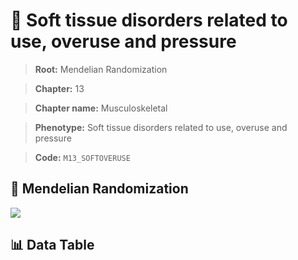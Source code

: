 # 🧪 Soft tissue disorders related to use, overuse and pressure

> **Root:** Mendelian Randomization

> **Chapter:** 13  

> **Chapter name:** Musculoskeletal

> **Phenotype:** Soft tissue disorders related to use, overuse and pressure  

> **Code:** `M13_SOFTOVERUSE`

## 🧬 Mendelian Randomization  

<img src="/MR/Figures/Forward/M13_SOFTOVERUSE.png"/>

## 📊 Data Table

<CsvTableMRF src="/MR_Data/Forward/M13_SOFTOVERUSE.csv"/>
